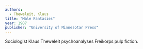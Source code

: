 ```yaml
---
authors:
  - Theweleit, Klaus
title: "Male Fantasies"
year: 1987
publisher: "University of Minnesotar Press"
---
```


Sociologist Klaus Theweleit psychoanalyses Freikorps pulp fiction.

